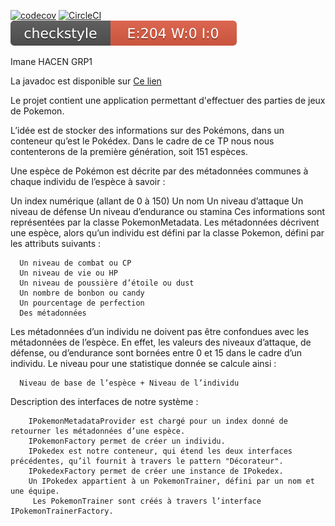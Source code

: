 [![codecov](https://codecov.io/gh/imanehacen/ceri-m1-techniques-de-test/branch/master/graph/badge.svg?token=AEOUST68QF)](https://codecov.io/gh/imanehacen/ceri-m1-techniques-de-test)
[![CircleCI](https://circleci.com/gh/circleci/circleci-docs.svg?style=svg)](https://circleci.com/gh/circleci/circleci-docs)
![Checkstyle](target/site/badges/checkstyle-result.svg)

Imane HACEN GRP1


La javadoc est disponible sur [Ce lien](https://imanehacen.github.io/ceri-m1-techniques-de-test/fr/univavignon/pokedex/api/package-summary.html)



Le projet contient une application permettant d'effectuer des parties de jeux de Pokemon.

L’idée est de stocker des informations sur des Pokémons, dans un conteneur qu’est le Pokédex. Dans le cadre de ce TP nous nous contenterons de la première génération, soit 151 espèces.

Une espèce de Pokémon est décrite par des métadonnées communes à chaque individu de l’espèce à savoir :

Un index numérique (allant de 0 à 150)
      Un nom
      Un niveau d’attaque
      Un niveau de défense
      Un niveau d’endurance ou stamina
Ces informations sont représentées par la classe PokemonMetadata. Les métadonnées décrivent une espèce, alors qu’un individu est défini par la classe Pokemon, défini par les attributs suivants :

      Un niveau de combat ou CP
      Un niveau de vie ou HP
      Un niveau de poussière d’étoile ou dust
      Un nombre de bonbon ou candy
      Un pourcentage de perfection
      Des métadonnées
Les métadonnées d’un individu ne doivent pas être confondues avec les métadonnées de l’espèce. En effet, les valeurs des niveaux d’attaque, de défense, ou d’endurance sont bornées entre 0 et 15 dans le cadre d’un individu. Le niveau pour une statistique donnée se calcule ainsi :

      Niveau de base de l’espèce + Niveau de l’individu

Description des interfaces de notre système :

        IPokemonMetadataProvider est chargé pour un index donné de retourner les métadonnées d’une espèce.
        IPokemonFactory permet de créer un individu.
        IPokedex est notre conteneur, qui étend les deux interfaces précédentes, qu’il fournit à travers le pattern "Décorateur".
        IPokedexFactory permet de créer une instance de IPokedex.
        Un IPokedex appartient à un PokemonTrainer, défini par un nom et une équipe.
         Les PokemonTrainer sont créés à travers l’interface IPokemonTrainerFactory.
